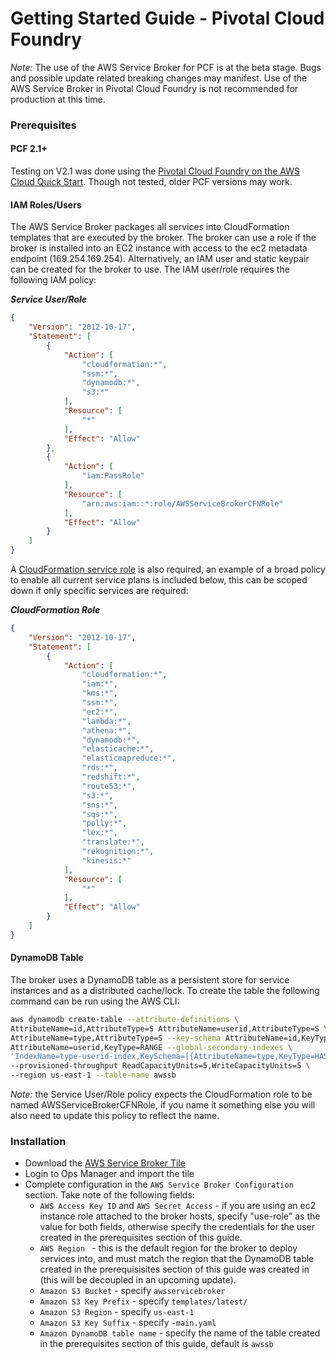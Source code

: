 # Getting Started Guide - Pivotal Cloud Foundry

*Note:* The use of the AWS Service Broker for PCF is at the beta stage. Bugs and possible update related breaking 
changes may manifest. Use of the AWS Service Broker in Pivotal Cloud Foundry is not recommended for production at this 
time.

### Prerequisites

#### PCF 2.1+

Testing on V2.1 was done using the [Pivotal Cloud Foundry on the AWS Cloud Quick Start](https://aws.amazon.com/quickstart/architecture/pivotal-cloud-foundry/). 
Though not tested, older PCF versions may work.

#### IAM Roles/Users

The AWS Service Broker packages all services into CloudFormation templates that are executed by the broker. The broker 
can use a role if the broker is installed into an EC2 instance with access to the ec2 metadata endpoint 
(169.254.169.254). Alternatively, an IAM user and static keypair can be created for the broker to use. The IAM user/role 
requires the following IAM policy:

***Service User/Role***
```json
{
    "Version": "2012-10-17",
    "Statement": [
        {
            "Action": [
                "cloudformation:*",
                "ssm:*",
                "dynamodb:*",
                "s3:*"
            ],
            "Resource": [
                "*"
            ],
            "Effect": "Allow"
        },
        {
            "Action": [
                "iam:PassRole"
            ],
            "Resource": [
                "arn:aws:iam::*:role/AWSServiceBrokerCFNRole"
            ],
            "Effect": "Allow"
        }
    ]
}
```

A [CloudFormation service role](https://docs.aws.amazon.com/AWSCloudFormation/latest/UserGuide/using-iam-servicerole.html) 
is also required, an example of a broad policy to enable all current service plans is included below, this can be scoped 
down if only specific services are required:

***CloudFormation Role***
```json
{
    "Version": "2012-10-17",
    "Statement": [
        {
            "Action": [
                "cloudformation:*",
                "iam:*",
                "kms:*",
                "ssm:*",
                "ec2:*",
                "lambda:*",
                "athena:*",
                "dynamodb:*",
                "elasticache:*",
                "elasticmapreduce:*",
                "rds:*",
                "redshift:*",
                "route53:*",
                "s3:*",
                "sns:*",
                "sqs:*",
                "polly:*",
                "lex:*",
                "translate:*",
                "rekognition:*",
                "kinesis:*"
            ],
            "Resource": [
                "*"
            ],
            "Effect": "Allow"
        }
    ]
}
```

#### DynamoDB Table

The broker uses a DynamoDB table as a persistent store for service instances and as a distributed cache/lock. To create 
the table the following command can be run using the AWS CLI:

```bash
aws dynamodb create-table --attribute-definitions \
AttributeName=id,AttributeType=S AttributeName=userid,AttributeType=S \
AttributeName=type,AttributeType=S --key-schema AttributeName=id,KeyType=HASH \
AttributeName=userid,KeyType=RANGE --global-secondary-indexes \
'IndexName=type-userid-index,KeySchema=[{AttributeName=type,KeyType=HASH},{AttributeName=userid,KeyType=RANGE}],Projection={ProjectionType=INCLUDE,NonKeyAttributes=[id,userid,type,locked]},ProvisionedThroughput={ReadCapacityUnits=5,WriteCapacityUnits=5}' \
--provisioned-throughput ReadCapacityUnits=5,WriteCapacityUnits=5 \
--region us-east-1 --table-name awssb
```

*Note:* the Service User/Role policy expects the CloudFormation role to be named AWSServiceBrokerCFNRole, if you name it 
something else you will also need to update this policy to reflect the name.

### Installation

* Download the [AWS Service Broker Tile](https://awsservicebrokeralpha.s3.amazonaws.com/pcf/aws-service-broker-latest.pivotal)
* Login to Ops Manager and import the tile
* Complete configuration in the `AWS Service Broker Configuration` section. Take note of the following fields:
  * `AWS Access Key ID` and `AWS Secret Access` - if you are using an ec2 instance role attached to the broker hosts, 
  specify "use-role" as the value for both fields, otherwise specify the credentials for the user created in the 
  prerequisites section of this guide.
  * `AWS Region ` - this is the default region for the broker to deploy services into, and must match the region that the 
  DynamoDB table created in the prerequisisites section of this guide was created in (this will be decoupled in an upcoming update).
  * `Amazon S3 Bucket` - specify `awsservicebroker`
  * `Amazon S3 Key Prefix` - specify `templates/latest/`
  * `Amazon S3 Region` - specify `us-east-1`
  * `Amazon S3 Key Suffix` - specify `-main.yaml`
  * `Amazon DynamoDB table name` - specify the name of the table created in the prerequisites section of this guide, default is `awssb`


